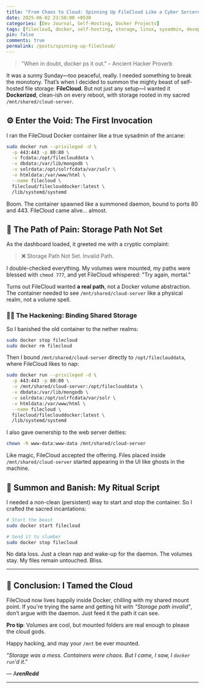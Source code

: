 ```yaml
---
title: "From Chaos to Cloud: Spinning Up FileCloud Like a Cyber Sorcerer"
date: 2025-06-02 23:50:00 +0530
categories: [Dev Journal, Self-Hosting, Docker Projects]
tags: [filecloud, docker, self-hosting, storage, linux, sysadmin, devops]
pin: false
comments: true
permalink: /posts/spinning-up-filecloud/
---
```


> "When in doubt, docker ps it out." – Ancient Hacker Proverb
> 

It was a sunny Sunday—too peaceful, really. I needed something to break the monotony. That’s when I decided to summon the mighty beast of self-hosted file storage: **FileCloud**. But not just any setup—I wanted it **Dockerized**, clean-ish on every reboot, with storage rooted in my sacred `/mnt/shared/cloud-server`.

## ⚙️ Enter the Void: The First Invocation

I ran the FileCloud Docker container like a true sysadmin of the arcane:

```bash
sudo docker run --privileged -d \
  -p 443:443 -p 80:80 \
  -v fcdata:/opt/fileclouddata \
  -v dbdata:/var/lib/mongodb \
  -v solrdata:/opt/solrfcdata/var/solr \
  -v htmldata:/var/www/html \
  --name filecloud \
  filecloud/fileclouddocker:latest \
  /lib/systemd/systemd
```

Boom. The container spawned like a summoned daemon, bound to ports 80 and 443. FileCloud came alive... almost.

## 🤯 The Path of Pain: Storage Path Not Set

As the dashboard loaded, it greeted me with a cryptic complaint:

> ❌ Storage Path Not Set. Invalid Path.
> 

I double-checked everything. My volumes were mounted, my paths were blessed with `chmod 777`, and yet FileCloud whispered: "Try again, mortal."

Turns out FileCloud wanted **a real path**, not a Docker volume abstraction. The container needed to see `/mnt/shared/cloud-server` like a physical realm, not a volume spell.

### 🧙‍♂️ The Hackening: Binding Shared Storage

So I banished the old container to the nether realms:

```bash
sudo docker stop filecloud
sudo docker rm filecloud
```

Then I bound `/mnt/shared/cloud-server` directly to `/opt/fileclouddata`, where FileCloud likes to nap:

```bash
sudo docker run --privileged -d \
  -p 443:443 -p 80:80 \
  -v /mnt/shared/cloud-server:/opt/fileclouddata \
  -v dbdata:/var/lib/mongodb \
  -v solrdata:/opt/solrfcdata/var/solr \
  -v htmldata:/var/www/html \
  --name filecloud \
  filecloud/fileclouddocker:latest \
  /lib/systemd/systemd
```

I also gave ownership to the web server deities:

```bash
chown -R www-data:www-data /mnt/shared/cloud-server
```

Like magic, FileCloud accepted the offering. Files placed inside `/mnt/shared/cloud-server` started appearing in the UI like ghosts in the machine.

## 🔁 Summon and Banish: My Ritual Script

I needed a non-clean (persistent) way to start and stop the container. So I crafted the sacred incantations:

```bash
# Start the beast
sudo docker start filecloud

# Send it to slumber
sudo docker stop filecloud
```

No data loss. Just a clean nap and wake-up for the daemon. The volumes stay. My files remain untouched. Bliss.

---

## 🎉 Conclusion: I Tamed the Cloud

FileCloud now lives happily inside Docker, chilling with my shared mount point. If you're trying the same and getting hit with *"Storage path invalid"*, don’t argue with the daemon. Just feed it the path it can see.

**Pro tip**: Volumes are cool, but mounted folders are real enough to please the cloud gods.

Happy hacking, and may your `/mnt` be ever mounted.

*"Storage was a mess. Containers were chaos. But I came, I saw, I `docker run`'d it."*

— A***renRedd***

---
